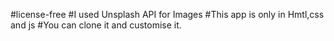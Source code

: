 #license-free
#I used Unsplash API for Images
#This app is only in Hmtl,css and js
#You can clone it and customise it.